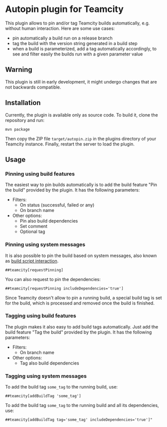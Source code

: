 # Autopin plugin for Teamcity

This plugin allows to pin and/or tag Teamcity builds automatically, e.g. without human interaction. Here are some use cases:

* pin automatically a build run on a release branch
* tag the build with the version string generated in a build step
* when a build is parameterized, add a tag automatically accordingly, to see and filter easily the builds run with a given parameter value

## Warning

This plugin is still in early development, it might undergo changes that are not backwards compatible.

## Installation

Currently, the plugin is available only as source code. To build it, clone the repository and run:

```
mvn package
```

Then copy the ZIP file ```target/autopin.zip``` in the plugins directory of your Teamcity instance. Finally, restart the server to load the plugin.

## Usage

### Pinning using build features

The easiest way to pin builds automatically is to add the build feature "Pin the build" provided by the plugin. It has the following parameters:

* Filters:
  * On status (successful, failed or any)
  * On branch name
* Other options:
  * Pin also build dependencies
  * Set comment
  * Optional tag


### Pinning using system messages

It is also possible to pin the build based on system messages, also known as [build script interaction](https://confluence.jetbrains.com/display/TCD10/Build+Script+Interaction+with+TeamCity).

```
##teamcity[requestPinning]
```

You can also request to pin the dependencies:

```
##teamcity[requestPinning includeDependencies='true']
```

Since Teamcity doesn't allow to pin a running build, a special build tag is set for the build, which is processed and removed once the build is finished.

### Tagging using build features

The plugin makes it also easy to add build tags automatically. Just  add the build feature "Tag the build" provided by the plugin. It has the following parameters:

* Filters:
  * On branch name
* Other options:
  * Tag also build dependencies


### Tagging using system messages

To add the build tag ```some_tag``` to the running build, use:

```
##teamcity[addBuildTag 'some_tag']
```

To add the build tag ```some_tag``` to the running build and all its dependencies, use:

```
##teamcity[addBuildTag tag='some_tag' includeDependencies='true']"
```



